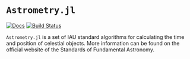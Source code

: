 # `Astrometry.jl`

[![Docs](https://img.shields.io/badge/docs-green.svg)](https://barrettp.github.io/Astrometry.jl/)
[![Build Status](https://github.com/barrettp/Astrometry/workflows/CI/badge.svg)](https://github.com/barrettp/Astrometry/actions)

`Astrometry.jl` is a set of IAU standard algorithms for calculating the time and position of celestial objects. More information can be found on the official website of the Standards of Fundamental Astronomy.
